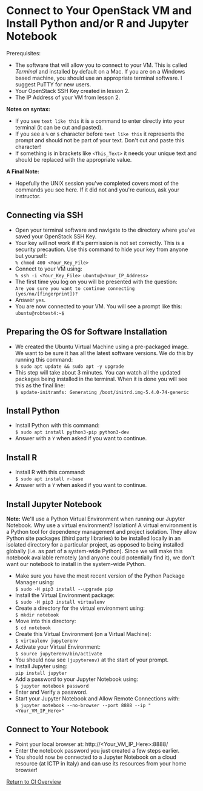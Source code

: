 # Connect to Your OpenStack VM and Install Python and/or R and Jupyter Notebook

Prerequisites: 
   * The software that will allow you to connect to your VM. This is called _Terminal_ and installed by default on a Mac. If you are on a Windows based machine, you should use an appropriate terminal software. I suggest PuTTY for new users. 
   * Your OpenStack SSH Key created in lesson 2.
   * The IP Address of your VM from lesson 2. 

**Notes on syntax:**
   * If you see ```text like this``` it is a command to enter directly into your terminal (it can be cut and pasted).
   * If you see a ```%``` or ```$``` character before ```text like this``` it represents the prompt and should not be part of your text. Don't cut and paste this character!
   * If something is in brackets like ```<This_Text>``` it needs your unique text and should be replaced with the appropriate value.

**A Final Note:**
   * Hopefully the UNIX session you've completed covers most of the commands you see here. If it did not and you're curious, ask your instructor.  

## Connecting via SSH
   * Open your terminal software and navigate to the directory where you've saved your OpenStack SSH Key. 
   * Your key will not work if it's permission is not set correctly. This is a security precaution. Use this command to hide your key from anyone but yourself: <br>
   ```% chmod 400 <Your_Key_File>```
   * Connect to your VM using: <br>
   ```% ssh -i <Your_Key_File> ubuntu@<Your_IP_Address>```
   * The first time you log on you will be presented with the question: <br>
   ```Are you sure you want to continue connecting (yes/no/[fingerprint])?```
   * Answer ```yes```. 
   * You are now connected to your VM. You will see a prompt like this: <br>
   ```ubuntu@robtest4:~$```

## Preparing the OS for Software Installation
   * We created the Ubuntu Virtual Machine using a pre-packaged image. We want to be sure it has all the latest software versions. We do this by running this command: <br>
   ```$ sudo apt update && sudo apt -y upgrade```
   * This step will take about 3 minutes. You can watch all the updated packages being installed in the terminal. When it is done you will see this as the final line: <br>
   ```$ update-initramfs: Generating /boot/initrd.img-5.4.0-74-generic```

## Install Python
   * Install Python with this command: <br>
   ```$ sudo apt install python3-pip python3-dev```
   * Answer with a ```Y``` when asked if you want to continue. 

## Install R
   * Install R with this command: <br>
   ```$ sudo apt install r-base```
   * Answer with a ```Y``` when asked if you want to continue.

## Install Jupyter Notebook

**Note:** We'll use a Python Virtual Environment when running our Jupyter Notebook. Why use a virtual environment? Isolation! A virtual environment is a Python tool for dependency management and project isolation. They allow Python site packages (third party libraries) to be installed locally in an isolated directory for a particular project, as opposed to being installed globally (i.e. as part of a system-wide Python). Since we will make this notebook available remotely (and anyone could potentially find it), we don't want our notebook to install in the system-wide Python. 
   * Make sure you have the most recent version of the Python Package Manager using: <br>
   ```$ sudo -H pip3 install --upgrade pip```
   * Install the Virtual Environment package: <br>
   ```$ sudo -H pip3 install virtualenv```
   * Create a directory for the virtual environment using: <br>
   ```$ mkdir notebook```
   * Move into this directory: <br>
   ```$ cd notebook```
   * Create this Virtual Environment (on a Virtual Machine): <br>
   ```$ virtualenv jupyterenv```
   * Activate your Virtual Environment: <br>
   ```$ source jupyterenv/bin/activate```
   * You should now see ```(jupyterenv)``` at the start of your prompt.
   * Install Jupyter using: <br>
   ```pip install jupyter```
   * Add a password to your Jupyter Notebook using: <br>
   ```$ jupyter notebook password```
   * Enter and Verify a password. 
   * Start your Jupyter Notebook and Allow Remote Connections with: <br>
   ```$ jupyter notebook --no-browser --port 8888 --ip "<Your_VM_IP_Here>"```
   
## Connect to Your Notebook

   * Point your local browser at: http://<Your_VM_IP_Here>:8888/
   * Enter the notebook password you just created a few steps earlier. 
   * You should now be connected to a Jupyter Notebook on a cloud resource (at ICTP in Italy) and can use its resources from your home browser!

[Return to CI Overview](00-Hands_on_Exercise_Overview.md)
